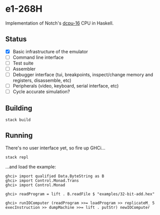 # e1-268H

Implementation of Notch's [dcpu-16](https://web.archive.org/web/20120509184912/http://0x10c.com/doc/dcpu-16.txt) CPU in Haskell.

## Status

- [x] Basic infrastructure of the emulator
- [ ] Command line interface
- [ ] Test suite
- [ ] Assembler
- [ ] Debugger interface (tui, breakpoints, inspect/change memory and registers, disassemble, etc)
- [ ] Peripherals (video, keyboard, serial interface, etc)
- [ ] Cycle accurate simulation?

## Building

```shell
stack build
``` 

## Running

There's no user interface yet, so fire up GHCi...

``` shell
stack repl
```

...and load the example:

```shell
ghci> import qualified Data.ByteString as B
ghci> import Control.Monad.Trans
ghci> import Control.Monad

ghci> readProgram = lift . B.readFile $ "examples/32-bit-add.hex"

ghci> runIOComputer (readProgram >>= loadProgram >> replicateM_ 5 execInstruction >> dumpMachine >>= lift . putStr) newIOComputer
```
